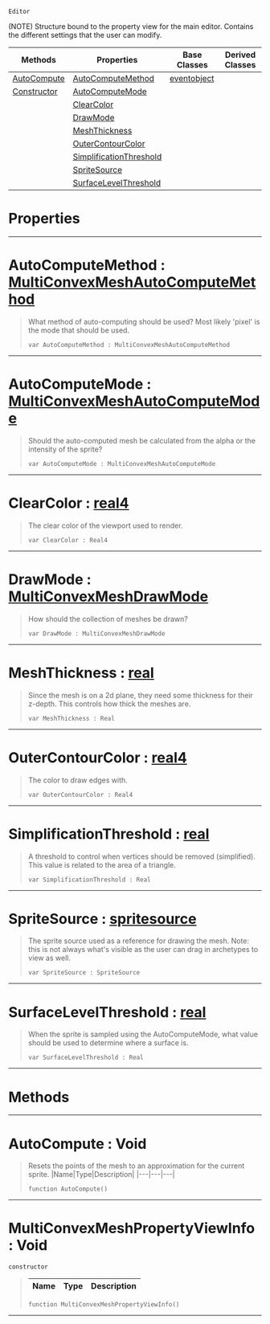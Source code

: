 `Editor`

(NOTE) Structure bound to the property view for the main editor. Contains the different settings that the user can modify.

|Methods|Properties|Base Classes|Derived Classes|
|---|---|---|---|
|[ AutoCompute](multiconvexmeshpropertyviewinfo.md#autocompute-void)|[ AutoComputeMethod](multiconvexmeshpropertyviewinfo.md#autocomputemethod-zilch-e)|[eventobject](eventobject.md)| |
|[ Constructor](multiconvexmeshpropertyviewinfo.md#multiconvexmeshpropertyv)|[ AutoComputeMode](multiconvexmeshpropertyviewinfo.md#autocomputemode-zilch-eng)| | |
| |[ ClearColor](multiconvexmeshpropertyviewinfo.md#clearcolor-zilch-engine-d)| | |
| |[ DrawMode](multiconvexmeshpropertyviewinfo.md#drawmode-zilch-engine-doc)| | |
| |[ MeshThickness](multiconvexmeshpropertyviewinfo.md#meshthickness-zilch-engin)| | |
| |[ OuterContourColor](multiconvexmeshpropertyviewinfo.md#outercontourcolor-zilch-e)| | |
| |[ SimplificationThreshold](multiconvexmeshpropertyviewinfo.md#simplificationthreshold)| | |
| |[ SpriteSource](multiconvexmeshpropertyviewinfo.md#spritesource-zilch-engine)| | |
| |[ SurfaceLevelThreshold](multiconvexmeshpropertyviewinfo.md#surfacelevelthreshold-ze)| | |


 #  Properties


---  
 #  AutoComputeMethod : [MultiConvexMeshAutoComputeMethod](../enum_reference.md#multiconvexmeshautocomputemethod)

> What method of auto-computing should be used? Most likely 'pixel' is the mode that should be used.
> ```TS:Nada
> var AutoComputeMethod : MultiConvexMeshAutoComputeMethod


---  
 #  AutoComputeMode : [MultiConvexMeshAutoComputeMode](../enum_reference.md#multiconvexmeshautocomputemode)

> Should the auto-computed mesh be calculated from the alpha or the intensity of the sprite?
> ```TS:Nada
> var AutoComputeMode : MultiConvexMeshAutoComputeMode


---  
 #  ClearColor : [real4](../nada_base_types/real4.md)

> The clear color of the viewport used to render.
> ```TS:Nada
> var ClearColor : Real4


---  
 #  DrawMode : [MultiConvexMeshDrawMode](../enum_reference.md#multiconvexmeshdrawmode)

> How should the collection of meshes be drawn?
> ```TS:Nada
> var DrawMode : MultiConvexMeshDrawMode


---  
 #  MeshThickness : [real](../nada_base_types/real.md)

> Since the mesh is on a 2d plane, they need some thickness for their z-depth. This controls how thick the meshes are.
> ```TS:Nada
> var MeshThickness : Real


---  
 #  OuterContourColor : [real4](../nada_base_types/real4.md)

> The color to draw edges with.
> ```TS:Nada
> var OuterContourColor : Real4


---  
 #  SimplificationThreshold : [real](../nada_base_types/real.md)

> A threshold to control when vertices should be removed (simplified). This value is related to the area of a triangle.
> ```TS:Nada
> var SimplificationThreshold : Real


---  
 #  SpriteSource : [spritesource](spritesource.md)

> The sprite source used as a reference for drawing the mesh. Note: this is not always what's visible as the user can drag in archetypes to view as well.
> ```TS:Nada
> var SpriteSource : SpriteSource


---  
 #  SurfaceLevelThreshold : [real](../nada_base_types/real.md)

> When the sprite is sampled using the AutoComputeMode, what value should be used to determine where a surface is.
> ```TS:Nada
> var SurfaceLevelThreshold : Real


---  
 #  Methods


---  
 #  AutoCompute : Void

> Resets the points of the mesh to an approximation for the current sprite.
> |Name|Type|Description|
> |---|---|---|
> ```TS:Nada
> function AutoCompute()
> ``` 


---  
 #  MultiConvexMeshPropertyViewInfo : Void

 `constructor`

> 
> |Name|Type|Description|
> |---|---|---|
> ```TS:Nada
> function MultiConvexMeshPropertyViewInfo()
> ``` 


---  
 

 